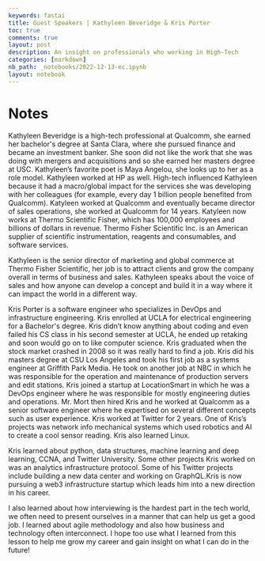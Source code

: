 ```yaml
---
keywords: fastai
title: Guest Speakers | Kathyleen Beveridge & Kris Porter
toc: true
comments: true
layout: post
description: An insight on professionals who working in High-Tech
categories: [markdown]
nb_path: _notebooks/2022-12-13-ec.ipynb
layout: notebook
---
```


<!--
#################################################
### THIS FILE WAS AUTOGENERATED! DO NOT EDIT! ###
#################################################
# file to edit: _notebooks/2022-12-13-ec.ipynb
-->

<div class="container" id="notebook-container">
        
<div class="cell border-box-sizing text_cell rendered"><div class="inner_cell">
<div class="text_cell_render border-box-sizing rendered_html">
<h1 id="Notes">Notes<a class="anchor-link" href="#Notes"> </a></h1><p>Kathyleen Beveridge is a high-tech professional at Qualcomm, she earned her bachelor's degree at Santa Clara, where she pursued finance and became an investment banker. She soon did not like the work that she was doing with mergers and acquisitions and so she earned her masters degree at USC. Kathyleen’s favorite poet is Maya Angelou, she looks up to her as a role model. Kathyleen worked at HP as well. High-tech influenced Kathyleen because it had a macro/global impact for the services she was developing with her colleagues (for example, every day 1 billion people benefited from Qualcomm). Katyleen worked at Qualcomm and eventually became director of sales operations, she worked at Qualcomm for 14 years. Katyleen now works at Thermo Scientific Fisher, which has 100,000 employees and billions of dollars in revenue. Thermo Fisher Scientific Inc. is an American supplier of scientific instrumentation, reagents and consumables, and software services.</p>
<p>Kathyleen is the senior director of marketing and global commerce at Thermo Fisher Scientific, her job is to attract clients and grow the company overall in terms of business and sales. Kathyleen speaks about the voice of sales and how anyone can develop a concept and build it in a way where it can impact the world in a different way.</p>
<p>Kris Porter is a software engineer who specializes in DevOps and infrastructure engineering. Kris enrolled at UCLA for electrical engineering for a Bachelor's degree. Kris didn’t know anything about coding and even failed his CS class in his second semester at UCLA, he ended up retaking and soon would go on to like computer science. Kris graduated when the stock market crashed in 2008 so it was really hard to find a job. Kris did his masters degree at CSU Los Angeles and took his first job as a systems engineer at Griffith Park Media. He took on another job at NBC in which he was responsible for the operation and maintenance of production servers and edit stations. Kris joined a startup at LocationSmart in which he was a DevOps engineer where he was responsible for mostly engineering duties and operations. Mr. Mort then hired Kris and he worked at Qualcomm as a senior software engineer where he expertised on several different concepts such as user experience. Kris worked at Twitter for 2 years. One of Kris’s projects was network info mechanical systems which used robotics and AI to create a cool sensor reading. Kris also learned Linux.</p>
<p>Kris learned about python, data structures, machine learning and deep learning, CCNA, and Twitter University. Some other projects Kris worked on was an analytics infrastructure protocol. Some of his Twitter projects include building a new data center and working on GraphQL.Kris is now pursuing a web3 infrastructure startup which leads him into a new direction in his career.</p>
<p>I also learned about how interviewing is the hardest part in the tech world, we often need to present ourselves in a  manner that can help us get a good job. I learned about agile methodology and also how business and technology often interconnect. I hope too use what I learned from this lesson to help me grow my career and gain insight on what I can do in the future!</p>

</div>
</div>
</div>
</div>
 


